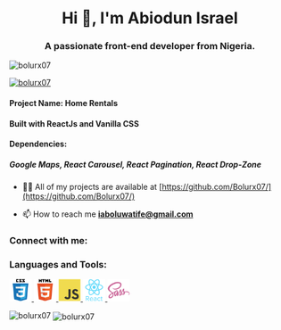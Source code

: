 <h1 align="center">Hi 👋, I'm Abiodun Israel</h1>
<h3 align="center">A passionate front-end developer from Nigeria.</h3>

<p align="left"> <img src="https://komarev.com/ghpvc/?username=bolurx07&label=Profile%20views&color=0e75b6&style=flat" alt="bolurx07" /> </p>

<p align="left"> <a href="https://github.com/ryo-ma/github-profile-trophy"><img src="https://github-profile-trophy.vercel.app/?username=bolurx07" alt="bolurx07" /></a> </p>

<h4>Project Name: Home Rentals</h4>

<h4>Built with ReactJs and Vanilla CSS</h4>

<h4>Dependencies:</h4> <h5>Google Maps, React Carousel, React Pagination, React Drop-Zone</h5>


- 👨‍💻 All of my projects are available at [https://github.com/Bolurx07/](https://github.com/Bolurx07/)


- 📫 How to reach me **iaboluwatife@gmail.com**

<h3 align="left">Connect with me:</h3>
<p align="left">
</p>

<h3 align="left">Languages and Tools:</h3>
<p align="left"> <a href="https://www.w3schools.com/css/" target="_blank" rel="noreferrer"> <img src="https://raw.githubusercontent.com/devicons/devicon/master/icons/css3/css3-original-wordmark.svg" alt="css3" width="40" height="40"/> </a> <a href="https://www.w3.org/html/" target="_blank" rel="noreferrer"> <img src="https://raw.githubusercontent.com/devicons/devicon/master/icons/html5/html5-original-wordmark.svg" alt="html5" width="40" height="40"/> </a> <a href="https://developer.mozilla.org/en-US/docs/Web/JavaScript" target="_blank" rel="noreferrer"> <img src="https://raw.githubusercontent.com/devicons/devicon/master/icons/javascript/javascript-original.svg" alt="javascript" width="40" height="40"/> </a> <a href="https://reactjs.org/" target="_blank" rel="noreferrer"> <img src="https://raw.githubusercontent.com/devicons/devicon/master/icons/react/react-original-wordmark.svg" alt="react" width="40" height="40"/> </a> <a href="https://sass-lang.com" target="_blank" rel="noreferrer"> <img src="https://raw.githubusercontent.com/devicons/devicon/master/icons/sass/sass-original.svg" alt="sass" width="40" height="40"/> </a> </p>

<p><img align="left" src="https://github-readme-stats.vercel.app/api/top-langs?username=bolurx07&show_icons=true&locale=en&layout=compact" alt="bolurx07" /></p>

<p>&nbsp;<img align="center" src="https://github-readme-stats.vercel.app/api?username=bolurx07&show_icons=true&locale=en" alt="bolurx07" /></p>
